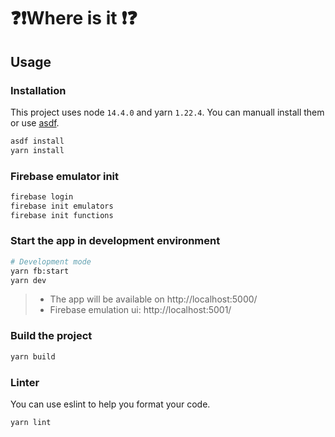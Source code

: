 # ❓❗Where is it ❗❓

## Usage

### Installation

This project uses node `14.4.0` and yarn `1.22.4`.
You can manuall install them or use [asdf](https://github.com/asdf-vm/asdf).

```bash
asdf install
yarn install
```

### Firebase emulator init

```bash
firebase login
firebase init emulators
firebase init functions
```

### Start the app in development environment

```bash
# Development mode
yarn fb:start
yarn dev
```
> - The app will be available on http://localhost:5000/
> - Firebase emulation ui: http://localhost:5001/

### Build the project

```bash
yarn build
```

### Linter

You can use eslint to help you format your code.

```bash
yarn lint
```

